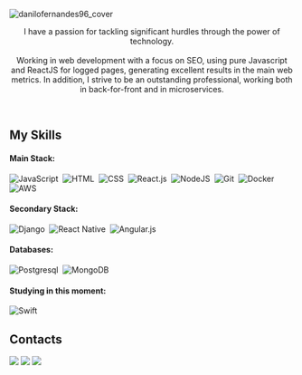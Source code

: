![danilofernandes96_cover](https://github.com/danilofernandes96/danilofernandes96/assets/59516355/b5e1c28c-679b-4a26-861b-e9d81c837de1)

<p align="center">I have a passion for tackling significant hurdles through the power of technology. <br><br> Working in web development with a focus on SEO, using pure Javascript and ReactJS for logged pages, generating excellent results in the main web metrics. In addition, I strive to be an outstanding professional, working both in back-for-front and in microservices.</p>&nbsp;


## My Skills

#### Main Stack:

![JavaScript](https://img.shields.io/badge/JavaScript-F7DF1E?style=for-the-badge&logo=javascript&logoColor=black)&nbsp;
![HTML](https://img.shields.io/badge/HTML5-E34F26?style=for-the-badge&logo=html5&logoColor=white)&nbsp;
![CSS](https://img.shields.io/badge/CSS3-1572B6?style=for-the-badge&logo=css3&logoColor=white)&nbsp;
![React.js](https://img.shields.io/badge/React-20232A?style=for-the-badge&logo=react&logoColor=61DAFB)&nbsp;
![NodeJS](https://img.shields.io/badge/node.js-6DA55F?style=for-the-badge&logo=node.js&logoColor=white)&nbsp;
![Git](https://img.shields.io/badge/GIT-E44C30?style=for-the-badge&logo=git&logoColor=white)&nbsp;
![Docker](https://img.shields.io/badge/docker-%230db7ed.svg?style=for-the-badge&logo=docker&logoColor=white)&nbsp;
![AWS](https://img.shields.io/badge/AWS-%23FF9900.svg?style=for-the-badge&logo=amazon-aws&logoColor=white)&nbsp;

#### Secondary Stack:

![Django](https://img.shields.io/badge/Django-092E20?style=for-the-badge&logo=django&logoColor=white)&nbsp;
![React Native](https://img.shields.io/badge/react_native-%2320232a.svg?style=for-the-badge&logo=react&logoColor=%2361DAFB)&nbsp;
![Angular.js](https://img.shields.io/badge/angular.js-%23E23237.svg?style=for-the-badge&logo=angularjs&logoColor=white)&nbsp;

#### Databases:

![Postgresql](https://img.shields.io/badge/PostgreSQL-316192?style=for-the-badge&logo=postgresql&logoColor=white)&nbsp;
![MongoDB](https://img.shields.io/badge/MongoDB-4EA94B?style=for-the-badge&logo=mongodb&logoColor=white)&nbsp;

#### Studying in this moment:

![Swift](https://img.shields.io/badge/swift-F54A2A?style=for-the-badge&logo=swift&logoColor=white)&nbsp;

## Contacts

<a href="https://www.linkedin.com/in/danilofernandes96/" target="_blank"><img src="https://img.shields.io/badge/-LinkedIn-%230077B5?style=for-the-badge&logo=linkedin&logoColor=white"  target="_blank"></a> 
<a href = "mailto:contato.fernandes.danilo1996@gmail.com"> <img src="https://img.shields.io/badge/-Gmail-%23333?style=for-the-badge&logo=gmail&logoColor=white" target="_blank"></a>
<a href="https://www.instagram.com/fernandesdanilo96/" target="_blank"><img src="https://img.shields.io/badge/-Instagram-%23E4405F?style=for-the-badge&logo=instagram&logoColor=white">
</a> 
